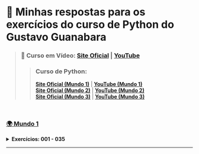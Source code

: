 # 🐍 Minhas respostas para os exercícios do curso de Python do Gustavo Guanabara

> ### 📘 Curso em Vídeo: [Site Oficial](https://www.cursoemvideo.com/) | [YouTube](https://youtube.com/channel/UCrWvhVmt0Qac3HgsjQK62FQ?si=xqRIhiYg0EZnGnbP)
>> ### Curso de Python:  
>> [**Site Oficial (Mundo 1)**](https://www.cursoemvideo.com/curso/python-3-mundo-1/) | [**YouTube (Mundo 1)**](https://youtube.com/playlist?list=PLHz_AreHm4dlKP6QQCekuIPky1CiwmdI6&si=b896Bdh7K_yvMRPT)   
>> [**Site Oficial (Mundo 2)**](https://www.cursoemvideo.com/curso/python-3-mundo-2/) | [**YouTube (Mundo 2)**](https://youtube.com/playlist?list=PLHz_AreHm4dk_nZHmxxf_J0WRAqy5Czye&si=0Xal-Rd6GPnY7kpu)  
>> [**Site Oficial (Mundo 3)**](https://www.cursoemvideo.com/curso/python-3-mundo-3/) | [**YouTube (Mundo 3)**](https://youtube.com/playlist?list=PLHz_AreHm4dksnH2jVTIVNviIMBVYyFnH&si=Z95g3aU08iGc9ZNg)  

<br>

### [🌍 Mundo 1](https://github.com/ThiagoHenriqueRm/Exerc-cios-de-Python-do-Guanabara-/tree/main/Mundo1)
<details>
  
  **<summary>Exercícios: 001 - 035</summary>**

  Aula 1 - 5 : Primeiros comandos em Python ( Ex: 001 - 002 )
  -
  
  > ---
  
  > ## [Ex001: Olá, Mundo! ](https://github.com/ThiagoHenriqueRm/Exerc-cios-de-Python-do-Guanabara-/blob/main/Mundo1/Ex001.py)
  > **Enunciado do exercício :**  
  > - Faça um programa que **escrava "Olá, Mundo!" na tala.**
  
  > ---
  
  > ## [Ex002: Saudação com o Nome do Usuário ](https://github.com/ThiagoHenriqueRm/Exerc-cios-de-Python-do-Guanabara-/blob/main/Mundo1/Ex002.py)
  > **Enunciado do exercício :**  
  > - Faça um programa que leia o **nome** de uma pessoa e **mostre uma mensagem de boas-vindas**.

  > ---

  <br>

  Aula 6 : Tipos Primitivos e Saída de Dados ( Ex: 003 - 004 )
  -
  
  > ---

  > ## [Ex003: Somando dois Numeros ](https://github.com/ThiagoHenriqueRm/Exerc-cios-de-Python-do-Guanabara-/blob/main/Mundo1/Ex003.py)
  > **Enunciado do exercício :**  
  > - Crie um programa que leia **dois númeors** e mostre a **soma entre eles**.
  
  > ---
  
  > ## [Ex004: Analisando o Tipo e Informações de um Dado ](https://github.com/ThiagoHenriqueRm/Exerc-cios-de-Python-do-Guanabara-/blob/main/Mundo1/Ex004.py)
  > **Enunciado do exercício :**  
  > - Feça um programa que **leia algo** pelo teclado **e mostre** na tela o seu **tipo primitivo** e **todas as finformações possieis** sobra ela.

  > ---

  <br>
  
  Aula 7 : Operadores Aritméticos ( Ex: 005 - 015 )
  -
  > ---
  
  > ## [Ex005: Sucessor e Antecessor de um Número ](https://github.com/ThiagoHenriqueRm/Exerc-cios-de-Python-do-Guanabara-/blob/main/Mundo1/Ex005.py)
  > **Enunciado do exercício :**  
  > - Faça um programa que **leia um número** inteiro **e mostr**e na tela o seu **sucessor** e seu **antecessor**.
  
  > ---
  
  > ## [Ex006: Dobro, Triplo e Raiz Quadrada ](https://github.com/ThiagoHenriqueRm/Exerc-cios-de-Python-do-Guanabara-/blob/main/Mundo1/Ex006.py)
  > **Enunciado do exercício :**  
  > - Crie um algoritmo que leia um número e mostre o seu **Dobro**, **Triplo** e a **Raiz Quadrada**.
  
  > ---
  
  > ## [Ex007: Média de Duas Notas ](https://github.com/ThiagoHenriqueRm/Exerc-cios-de-Python-do-Guanabara-/blob/main/Mundo1/Ex007.py)
  > **Enunciado do exercício :**  
  > - Desenvolva um programa que **leia as duas notas** de um aluno, calcule e **mostre a sua média**.

  > ---

  > ## [Ex008: Conversor de Medidas ](https://github.com/ThiagoHenriqueRm/Exerc-cios-de-Python-do-Guanabara-/blob/main/Mundo1/Ex008.py)
  > **Enunciado do exercício :**  
  > - Escreva um programa que **leia um valor em metros** e o exiba **convertido em**: **km**, **hm**, **dam**, **m**, **dm**, **cm** e **mm**.

  > ---

  > ## [Ex009: Tabuada ](https://github.com/ThiagoHenriqueRm/Exerc-cios-de-Python-do-Guanabara-/blob/main/Mundo1/Ex009.py)
  > **Enunciado do exercício :**  
  > - Faça um programa que **leia um número Inteiro** qualquer e **mostre na tela a sua tabuada**.

  > ---

  > ## [Ex010: Conversor de Moedas ](https://github.com/ThiagoHenriqueRm/Exerc-cios-de-Python-do-Guanabara-/blob/main/Mundo1/Ex010.py)
  > **Enunciado do exercício :**  
  > - Crie um programa que **leia quanto dinheiro uma pessoa tem na carteira** e mostre quantos **dólares** ela pode comprar.

  > ---
 
  > ## [Ex011: Pintando Parede ](https://github.com/ThiagoHenriqueRm/Exerc-cios-de-Python-do-Guanabara-/blob/main/Mundo1/Ex011.py)
  > **Enunciado do exercício :**  
  > - Faça um programa que **leia** a **largura** e a **altura** de uma parede em metros, **calcule a sua área** e a **quantidade de tinta necessária** para pintá-la, sabendo que **cada litro de tinta pinta uma área de 2 metros quadrados**.

  > ---

  > ## [Ex012: Calculando Descontos](https://github.com/ThiagoHenriqueRm/Exerc-cios-de-Python-do-Guanabara-/blob/main/Mundo1/Ex012.py)
  > **Enunciado do exercício :**
  > - Faça um algoritmo que **leia o preço de um produto** e mostre seu novo preço, com **5% de desconto**.

  > ---
 
  > ## [Ex013: Reajuste Salarial ](https://github.com/ThiagoHenriqueRm/Exerc-cios-de-Python-do-Guanabara-/blob/main/Mundo1/Ex013.py)
  > **Enunciado do exercício :**
  >  - Faça um algoritmo que leia o salário de um funcionário e mostre seu novo salário, com 15% de aumento.

  > ---

  > ## [Ex014: Conversor de Temperaturas ](https://github.com/ThiagoHenriqueRm/Exerc-cios-de-Python-do-Guanabara-/blob/main/Mundo1/Ex014.py)
  > **Enunciado do exercício :**
  > - Escreva um programa que converta uma temperatura digitando em graus Celsius e converta para graus Fahrenheit.

  > ---

  > ## [Ex0:15 Aluguel de Carros ](https://github.com/ThiagoHenriqueRm/Exerc-cios-de-Python-do-Guanabara-/blob/main/Mundo1/Ex015.py)
  > **Enunciado do exercício :**
  > - Escreva um programa que pergunte a quantidade de Km percorridos por um carro alugado e a quantidade de dias pelos quais ele foi alugado. Calcule o preço a pagar, sabendo que o carro custa R$60 por dia e R$0,15 por Km rodado.

  > ---

  <br>

  Aula 8 : Utilizando Módulos ( Ex: 016 - 021 )
  -
  > ---

  > ## [Ex016: Quebrando um número ](https://github.com/ThiagoHenriqueRm/Exerc-cios-de-Python-do-Guanabara-/blob/main/Mundo1/Ex016.py)
  > **Enunciado do exercício :**
  > - Crie um programa que leia um número Real qualquer pelo teclado e mostre na tela a sua porção Inteira.

  > ---

  > ## [Ex017: Catetos e Hipotenusa ](https://github.com/ThiagoHenriqueRm/Exerc-cios-de-Python-do-Guanabara-/blob/main/Mundo1/Ex017.py)
  > **Enunciado do exercício :**
  > - Faça um programa que leia o comprimento do cateto oposto e do cateto adjacente de um triângulo retângulo. Calcule e mostre o comprimento da hipotenusa.

  > ---

  > ## [Ex018: Seno, Cosseno e Tangente ](https://github.com/ThiagoHenriqueRm/Exerc-cios-de-Python-do-Guanabara-/blob/main/Mundo1/Ex018.py)
  > **Enunciado do exercício :**
  > - Faça um programa que leia um ângulo qualquer e mostre na tela o valor do seno, cosseno e tangente desse ângulo.

  > ---

  > ## [Ex019: Sorteando um item na lista ](https://github.com/ThiagoHenriqueRm/Exerc-cios-de-Python-do-Guanabara-/blob/main/Mundo1/Ex019.py)
  > **Enunciado do exercício :**
  > - Um professor quer sortear um dos seus quatro alunos para apagar o quadro. Faça um programa que ajude ele, lendo o nome dos alunos e escrevendo na tela o nome do escolhido.

  > ---

  > ## [Ex020: Sorteando uma ordem na lista ](https://github.com/ThiagoHenriqueRm/Exerc-cios-de-Python-do-Guanabara-/blob/main/Mundo1/Ex020.py)
  > **Enunciado do exercício :**
  > - O mesmo professor do desafio 019 quer sortear a ordem de apresentação de trabalhos dos alunos. Faça um programa que leia o nome dos quatro alunos e mostre a ordem sorteada.

  > ---

  > ## [Ex021: Tocando um MP3 ](https://github.com/ThiagoHenriqueRm/Exerc-cios-de-Python-do-Guanabara-/blob/main/Mundo1/Ex021.py)
  > **Enunciado do exercício :**
  > - Faça um programa em Python que abra e reproduza o áudio de um arquivo MP3.

  > ---

  <br>
  
  Aula 9 : Manipulando Texto ( Ex: 022 - 027 )
  -
  > ---

  > ## [Ex022: Analisador de Textos ](https://github.com/ThiagoHenriqueRm/Exerc-cios-de-Python-do-Guanabara-/blob/main/Mundo1/Ex022.py)
  > **Enunciado do exercício :**
  > - Crie um programa que leia o nome completo de uma pessoa e mostre:  
      - O nome com todas as letras maiúsculas e minúsculas.  
      - Quantas letras ao todo (sem considerar espaços).  
      - Quantas letras tem o primeiro nome.  

  > ---

  > ## [Ex023: Separando dígitos de um número ](https://github.com/ThiagoHenriqueRm/Exerc-cios-de-Python-do-Guanabara-/blob/main/Mundo1/Ex023.py)
  > **Enunciado do exercício :**
  > - Faça um programa que leia um número de 0 a 9999 e mostre na tela cada um dos dígitos separados.

  > ---

  > ## [Ex024: Verificando as primeiras letras de um texto ](https://github.com/ThiagoHenriqueRm/Exerc-cios-de-Python-do-Guanabara-/blob/main/Mundo1/Ex024.py)
  > **Enunciado do exercício :**
  > - Crie um programa que leia o nome de uma cidade diga se ela começa ou não com o nome "SANTO".  

  > ---

  > ## [Ex025: Verificando as primeiras letras de um texto ](https://github.com/ThiagoHenriqueRm/Exerc-cios-de-Python-do-Guanabara-/blob/main/Mundo1/Ex025.py)
  > **Enunciado do exercício :**  
  > - Crie um programa que leia o nome de uma pessoa e diga se ela tem "SILVA" no nome.

  > ---

  > ## [Ex026: Primeira e última ocorrência de uma string ](https://github.com/ThiagoHenriqueRm/Exerc-cios-de-Python-do-Guanabara-/blob/main/Mundo1/Ex026.py)
  > **Enunciado do exercício :**  
  > - Faça um programa que leia uma frase pelo teclado e mostre quantas vezes aparece a letra "A", em que posição ela aparece a primeira vez e em que posição ela aparece a última vez.

  > ---

  > ## [Ex027: Primeiro e último nome de uma pessoa ](https://github.com/ThiagoHenriqueRm/Exerc-cios-de-Python-do-Guanabara-/blob/main/Mundo1/Ex027.py)
  > **Enunciado do exercício :**  
  > - Faça um programa que leia o nome completo de uma pessoa, mostrando em seguida o primeiro e o último nome separadamente.  
    - Ex: Ana Maria de Souza (primeiro = Ana; último = Souza).

  > ---
    
  <br>
  
  Aula 10 : Condições Parte 1 ( Ex: 028 - 035 )
  -
  > ---

  > ## [Ex028: Jogo da Adivinhação v.1.0 ](https://github.com/ThiagoHenriqueRm/Exerc-cios-de-Python-do-Guanabara-/blob/main/Mundo1/Ex028.py)
  > **Enunciado do exercício :**  
  > - Escreva um programa que faça o computador "pensar" em um número inteiro entre 0 e 5 e peça para o usuário tentar descobrir qual foi o número escolhido pelo computador. O programa deverá escrever na tela se o usuário venceu ou perdeu.

  > ---

  > ## [Ex029: Radar eletrônico ](https://github.com/ThiagoHenriqueRm/Exerc-cios-de-Python-do-Guanabara-/blob/main/Mundo1/Ex029.py)
  > **Enunciado do exercício :**  
  > - Escreva um programa que leia a velocidade de um carro. Se ele ultrapassar 80Km/h, mostre uma mensagem dizendo que ele foi multado. A multa vai custar R$7,00 por cada Km acima do limite.

  > ---

  > ## [Ex030: Par ou Ímpar? ](https://github.com/ThiagoHenriqueRm/Exerc-cios-de-Python-do-Guanabara-/blob/main/Mundo1/Ex030.py)
  > **Enunciado do exercício :**  
  > - Crie um programa que leia um número inteiro e mostre na tela se ele é PAR ou ÍMPAR.

  > ---

  > ## [Ex031: Custo da Viagem ](https://github.com/ThiagoHenriqueRm/Exerc-cios-de-Python-do-Guanabara-/blob/main/Mundo1/Ex031.py)
  > **Enunciado do exercício :**  
  > - Desenvolva um programa que pergunte a distância de uma viagem em Km. Calcule o preço da passagem, cobrando R$0,50 por Km para viagens de até 200Km e R$0,45 parta viagens mais longas.

  > ---

  > ## [Ex032: Ano Bissexto ](https://github.com/ThiagoHenriqueRm/Exerc-cios-de-Python-do-Guanabara-/blob/main/Mundo1/Ex032.py)
  > **Enunciado do exercício :**  
  > - Faça um programa que leia um ano qualquer e mostre se ele é bissexto.

  > ---

  > ## [Ex033: Maior e menor valores ](https://github.com/ThiagoHenriqueRm/Exerc-cios-de-Python-do-Guanabara-/blob/main/Mundo1/Ex033.py)
  > **Enunciado do exercício :**  
  > - Faça um programa que leia três números e mostre qual é o maior e qual é o menor.

  > ---

  > ## [Ex034: Aumentos múltiplos ](https://github.com/ThiagoHenriqueRm/Exerc-cios-de-Python-do-Guanabara-/blob/main/Mundo1/Ex034.py)
  > **Enunciado do exercício :**  
  > - Escreva um programa que pergunte o salário de um funcionário e calcule o valor do seu aumento. Para salários superiores a R$1250,00, calcule um aumento de 10%. Para os inferiores ou iguais, o aumento é de 15%.

  > ---

  > ## [Ex035: Analisando Triângulo v1.0 ](https://github.com/ThiagoHenriqueRm/Exerc-cios-de-Python-do-Guanabara-/blob/main/Mundo1/Ex035.py)
  > **Enunciado do exercício :**  
  > - Desenvolva um programa que leia o comprimento de três retas e diga ao usuário se elas podem ou não formar um triângulo.

  > ---

</details>

---
